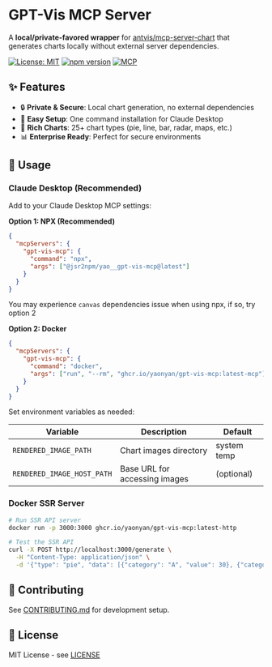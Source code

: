# GPT-Vis MCP Server

A **local/private-favored wrapper** for
[antvis/mcp-server-chart](https://github.com/antvis/mcp-server-chart) that
generates charts locally without external server dependencies.

[![License: MIT](https://img.shields.io/badge/License-MIT-yellow.svg)](https://opensource.org/licenses/MIT)
[![npm version](https://img.shields.io/npm/v/@jsr2npm/yao__gpt-vis-mcp.svg)](https://www.npmjs.com/package/@jsr2npm/yao__gpt-vis-mcp)
[![MCP](https://img.shields.io/badge/Model%20Context%20Protocol-Compatible-blue.svg)](https://modelcontextprotocol.io/)

## ✨ Features

- 🔒 **Private & Secure**: Local chart generation, no external dependencies
- 🚀 **Easy Setup**: One command installation for Claude Desktop
- 🎨 **Rich Charts**: 25+ chart types (pie, line, bar, radar, maps, etc.)
- 📊 **Enterprise Ready**: Perfect for secure environments

## 🚀 Usage

### Claude Desktop (Recommended)

Add to your Claude Desktop MCP settings:

**Option 1: NPX (Recommended)**

```json
{
  "mcpServers": {
    "gpt-vis-mcp": {
      "command": "npx",
      "args": ["@jsr2npm/yao__gpt-vis-mcp@latest"]
    }
  }
}
```

You may experience `canvas` dependencies issue when using npx, if so, try option
2

**Option 2: Docker**

```json
{
  "mcpServers": {
    "gpt-vis-mcp": {
      "command": "docker",
      "args": ["run", "--rm", "ghcr.io/yaonyan/gpt-vis-mcp:latest-mcp"]
    }
  }
}
```

Set environment variables as needed:

| Variable                   | Description                   | Default     |
| -------------------------- | ----------------------------- | ----------- |
| `RENDERED_IMAGE_PATH`      | Chart images directory        | system temp |
| `RENDERED_IMAGE_HOST_PATH` | Base URL for accessing images | (optional)  |

### Docker SSR Server

```bash
# Run SSR API server
docker run -p 3000:3000 ghcr.io/yaonyan/gpt-vis-mcp:latest-http

# Test the SSR API
curl -X POST http://localhost:3000/generate \
  -H "Content-Type: application/json" \
  -d '{"type": "pie", "data": [{"category": "A", "value": 30}, {"category": "B", "value": 70}]}'
```

## 🤝 Contributing

See [CONTRIBUTING.md](CONTRIBUTING.md) for development setup.

## 📄 License

MIT License - see [LICENSE](LICENSE)
